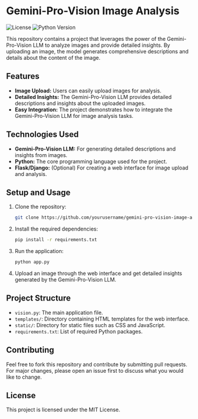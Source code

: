 # Gemini-Pro-Vision Image Analysis

![License](https://img.shields.io/badge/license-MIT-blue.svg)
![Python Version](https://img.shields.io/badge/python-3.10%2B-blue)

This repository contains a project that leverages the power of the Gemini-Pro-Vision LLM to analyze images and provide detailed insights. By uploading an image, the model generates comprehensive descriptions and details about the content of the image.

## Features

- **Image Upload:** Users can easily upload images for analysis.
- **Detailed Insights:** The Gemini-Pro-Vision LLM provides detailed descriptions and insights about the uploaded images.
- **Easy Integration:** The project demonstrates how to integrate the Gemini-Pro-Vision LLM for image analysis tasks.

## Technologies Used

- **Gemini-Pro-Vision LLM:** For generating detailed descriptions and insights from images.
- **Python:** The core programming language used for the project.
- **Flask/Django:** (Optional) For creating a web interface for image upload and analysis.

## Setup and Usage

1. Clone the repository:
    ```bash
    git clone https://github.com/yourusername/gemini-pro-vision-image-analysis.git
    ```
2. Install the required dependencies:
    ```bash
    pip install -r requirements.txt
    ```
3. Run the application:
    ```bash
    python app.py
    ```
4. Upload an image through the web interface and get detailed insights generated by the Gemini-Pro-Vision LLM.

## Project Structure

- `vision.py`: The main application file.
- `templates/`: Directory containing HTML templates for the web interface.
- `static/`: Directory for static files such as CSS and JavaScript.
- `requirements.txt`: List of required Python packages.

## Contributing

Feel free to fork this repository and contribute by submitting pull requests. For major changes, please open an issue first to discuss what you would like to change.

## License

This project is licensed under the MIT License.
